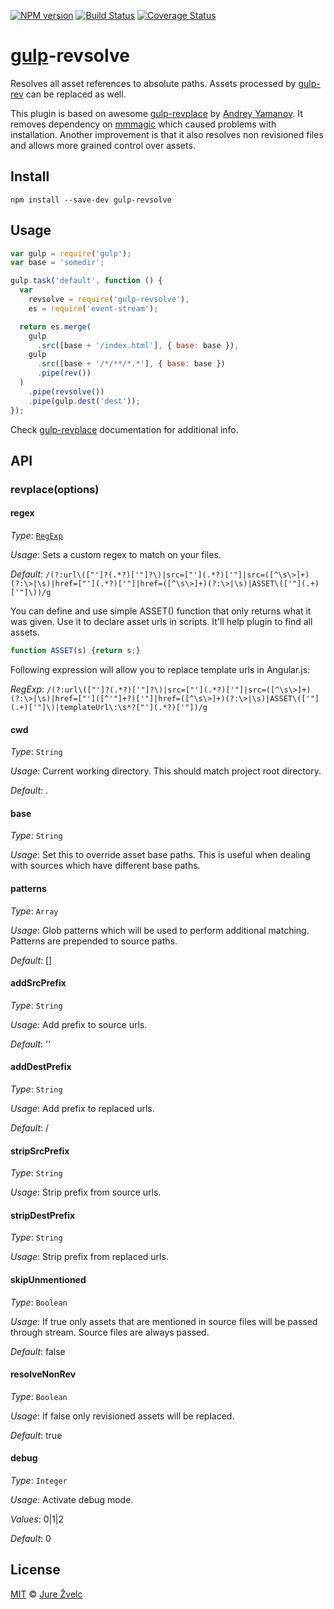 [![NPM version](https://badge.fury.io/js/gulp-revsolve.svg)](http://badge.fury.io/js/gulp-revsolve)
[![Build Status](https://travis-ci.org/jzvelc/gulp-revsolve.svg?branch=master)](https://travis-ci.org/jzvelc/gulp-revsolve)
[![Coverage Status](https://coveralls.io/repos/jzvelc/gulp-revsolve/badge.png)](https://coveralls.io/r/jzvelc/gulp-revsolve)

# [gulp](http://gulpjs.com)-revsolve

Resolves all asset references to absolute paths. Assets processed
by [gulp-rev](https://github.com/sindresorhus/gulp-rev) can be replaced as well.

This plugin is based on awesome [gulp-revplace](https://github.com/tenphi/gulp-revplace) by [Andrey Yamanov](https://github.com/tenphi).
It removes dependency on [mmmagic](https://github.com/mscdex/mmmagic) which caused problems with installation.
Another improvement is that it also resolves non revisioned files and allows more grained control over assets.

## Install

```
npm install --save-dev gulp-revsolve
```

## Usage

```javascript
var gulp = require('gulp');
var base = 'somedir';

gulp.task('default', function () {
  var
    revsolve = require('gulp-revsolve'),
    es = require('event-stream');

  return es.merge(
    gulp
      .src([base + '/index.html'], { base: base }),
    gulp
      .src([base + '/*/**/*.*'], { base: base })
      .pipe(rev())
  )
    .pipe(revsolve())
    .pipe(gulp.dest('dest'));
});
```

Check [gulp-revplace](https://github.com/tenphi/gulp-revplace) documentation
for additional info.

## API

### revplace(options)

#### regex

_Type_: [`RegExp`](https://developer.mozilla.org/en-US/docs/Web/JavaScript/Reference/Global_Objects/RegExp)

_Usage_: Sets a custom regex to match on your files.

_Default_: `/(?:url\(["']?(.*?)['"]?\)|src=["'](.*?)['"]|src=([^\s\>]+)(?:\>|\s)|href=["'](.*?)['"]|href=([^\s\>]+)(?:\>|\s)|ASSET\(['"](.+)['"]\))/g`

You can define and use simple ASSET() function that only returns what it was given. Use it to declare asset urls in scripts. It'll help plugin to find all assets.

```javascript
function ASSET(s) {return s;}
```

Following expression will allow you to replace template urls in Angular.js:

_RegExp_: `/(?:url\(["']?(.*?)['"]?\)|src=["'](.*?)['"]|src=([^\s\>]+)(?:\>|\s)|href=["']([^'"]+?)['"]|href=([^\s\>]+)(?:\>|\s)|ASSET\(['"](.+)['"]\)|templateUrl\:\s*?["'](.*?)['"])/g`

#### cwd
_Type_: `String`

_Usage_: Current working directory. This should match project root directory.

_Default_: .

#### base
_Type_: `String`

_Usage_: Set this to override asset base paths. This is useful when dealing with sources which have different base paths.

#### patterns
_Type_: `Array`

_Usage_: Glob patterns which will be used to perform additional matching. Patterns are prepended to source paths.

_Default_: []

#### addSrcPrefix
_Type_: `String`

_Usage_: Add prefix to source urls.

_Default_: ''

#### addDestPrefix
_Type_: `String`

_Usage_: Add prefix to replaced urls.

_Default_: /

#### stripSrcPrefix
_Type_: `String`

_Usage_: Strip prefix from source urls.

#### stripDestPrefix
_Type_: `String`

_Usage_: Strip prefix from replaced urls.

#### skipUnmentioned
_Type_: `Boolean`

_Usage_: If true only assets that are mentioned in source files will be passed through stream. Source files are always passed.

_Default_: false

#### resolveNonRev
_Type_: `Boolean`

_Usage_: If false only revisioned assets will be replaced.

_Default_: true

#### debug
_Type_: `Integer`

_Usage_: Activate debug mode.

_Values_: 0|1|2

_Default_: 0

## License

[MIT](https://github.com/jzvelc/gulp-revsolve/blob/master/LICENSE) © [Jure Žvelc](https://github.com/jzvelc)